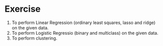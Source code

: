 # Exercise 

1. To perform Linear Regression (ordinary least squares, lasso and ridge) on the given data.
2. To perform Logistic Regressio (binary and multiclass) on the given data.
3. To perform clustering.

